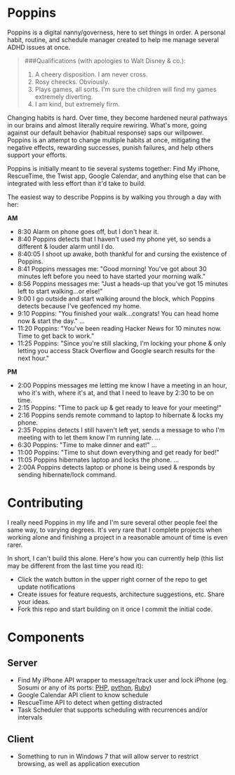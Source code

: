 Poppins
=======

Poppins is a digital nanny/governess, here to set things in order.
A personal habit, routine, and schedule manager created to help me manage several ADHD issues at once. 

> ###Qualifications (with apologies to Walt Disney & co.):
> 1. A cheery disposition. I am never cross.
> 2. Rosy cheecks. Obviously.
> 3. Plays games, all sorts. I'm sure the children will find my games extremely diverting.
> 4. I am kind, but extremely firm.

Changing habits is hard. 
Over time, they become hardened neural pathways in our brains and almost literally require rewiring. 
What's more, going against our default behavior (habitual response) saps our willpower.
Poppins is an attempt to change multiple habits at once, mitigating the negative effects, rewarding successes, punish failures, and help others support your efforts.

Poppins is initially meant to tie several systems together: Find My iPhone, RescueTime, the Twist app, Google Calendar, and anything else that can be integrated with less effort than it'd take to build.

The easiest way to describe Poppins is by walking you through a day with her:

**AM**
- 8:30     Alarm on phone goes off, but I don't hear it.
- 8:40     Poppins detects that I haven't used my phone yet, so sends a different & louder alarm until I do.
- 8:40:05  I shoot up awake, both thankful for and cursing the existence of Poppins.
- 8:41     Poppins messages me: "Good morning! You've got about 30 minutes left before you need to have started your morning walk."
- 8:56     Poppins messages me: "Just a heads-up that you've got 15 minutes left to start walking...or else!"
- 9:00     I go outside and start walking around the block, which Poppins detects because I've geofenced my home.
- 9:10     Poppins: "You finished your walk...congrats! You can head home now & start the day."
...
- 11:20    Poppins: "You've been reading Hacker News for 10 minutes now. Time to get back to work."
- 11:25    Poppins: "Since you're still slacking, I'm locking your phone & only letting you access Stack Overflow and Google search results for the next hour."

**PM**
- 2:00     Poppins messages me letting me know I have a meeting in an hour, who it's with, where it's at, and that I need to leave by 2:30 to be on time.
- 2:15     Poppins: "Time to pack up & get ready to leave for your meeting!" 
- 2:16     Poppins sends remote command to laptop to hibernate & locks my phone.
- 2:35     Poppins detects I still haven't left yet, sends a message to who I'm meeting with to let them know I'm running late.
...
- 6:30     Poppins: "Time to make dinner and eat!"
...
- 11:00    Poppins: "Time to shut down everything and get ready for bed!"
- 11:05    Poppins hibernates laptop and locks the phone.
...
- 2:00A    Poppins detects laptop or phone is being used & responds by sending hibernate/lock command.

# Contributing

I really need Poppins in my life and I'm sure several other people feel the same way, to varying degrees. It's very rare that I complete projects when working alone and finishing a project in a reasonable amount of time is even rarer. 

In short, I can't build this alone. Here's how you can currently help (this list may be different from the last time you read it):

- Click the watch button in the upper right corner of the repo to get update notifications
- Create issues for feature requests, architecture suggestions, etc. Share your ideas.
- Fork this repo and start building on it once I commit the initial code.

# Components

## Server
- Find My iPhone API wrapper to message/track user and lock iPhone (eg. Sosumi or any of its ports: [PHP](https://github.com/tylerhall/sosumi/), [python](https://github.com/pearkes/findi/), [Ruby](https://github.com/hpop/rosumi))
- Google Calendar API client to know schedule
- RescueTime API to detect when getting distracted
- Task Scheduler that supports scheduling with recurrences and/or intervals

## Client
- Something to run in Windows 7 that will allow server to restrict browsing, as well as application execution
